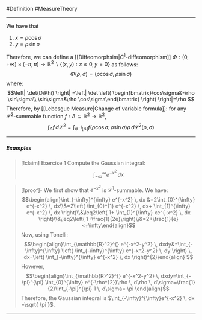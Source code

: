 #Definition #MeasureTheory 

---
We have that
1. $x=\rho \cos\sigma$
2. $y=\rho \sin \sigma$

Therefore, we can define a [[Diffeomorphsim|$C^1$-diffeomorphism]] $\Phi:(0,+\infty)\times(-\pi,\pi)\to \mathbb{R}^2 \backslash\{ (x,y): x\leq 0,y=0 \}$ as follows: $$\Phi(\rho,\sigma)=(\rho \cos\sigma,\rho \sin\sigma)$$where: $$\left| \det(D\Phi) \right| =\left| \det \left( \begin{bmatrix}\cos\sigma&-\rho \sin\sigma\\ \sin\sigma&\rho \cos\sigma\end{bmatrix} \right)  \right|=\rho $$
Therefore, by [[Lebesgue Measure|Change of variable formula]]: for any $\mathcal{L}^2$-summable function $f:A\subseteq \mathbb{R}^2\to \mathbb{R}^2$, $$\int_{A}^{} f \, d\mathcal{L}^2=\int_{\varphi ^{-1}[A]}^{} f(\rho \cos\sigma,\rho \sin\sigma)\rho \, d\mathcal{L}^2(\rho,\sigma)  $$

---
##### Examples
> [!claim] Exercise 1
> Compute the Gaussian integral: $$\int_{-\infty}^{\infty}e^{-x^2}  \, dx $$

> [!proof]-
> We first show that $e^{-x^2}$ is $\mathcal{L}^1$-summable. We have: $$\begin{align}\int_{-\infty}^{\infty} e^{-x^2} \, dx &=2\int_{0}^{\infty} e^{-x^2} \, dx\\&=2\left( \int_{0}^{1} e^{-x^2} \, dx+ \int_{1}^{\infty} e^{-x^2} \, dx \right)\\&\leq2\left( 1+ \int_{1}^{\infty} xe^{-x^2} \, dx \right)\\&\leq2\left( 1+\frac{1}{2e}\right)\\&=2+\frac{1}{e}<+\infty\end{align}$$Now, using Tonelli: $$\begin{align}\int_{\mathbb{R}^2}^{} e^{-x^2-y^2} \, dxdy&=\int_{-\infty}^{\infty} \left( \int_{-\infty}^{\infty} e^{-x^2-y^2} \, dy  \right)  \, dx=\left( \int_{-\infty}^{\infty} e^{-x^2} \, dx  \right)^{2}\end{align} $$However, $$\begin{align}\int_{\mathbb{R}^2}^{} e^{-x^2-y^2} \, dxdy=\int_{-\pi}^{\pi} \int_{0}^{\infty} e^{-\rho^{2}}\rho \, d\rho  \, d\sigma=\frac{1}{2}\int_{-\pi}^{\pi} 1 \, d\sigma= \pi \end{align}$$Therefore, the Gaussian integral is $\int_{-\infty}^{\infty}e^{-x^2}  \, dx =\sqrt{ \pi }$.
---